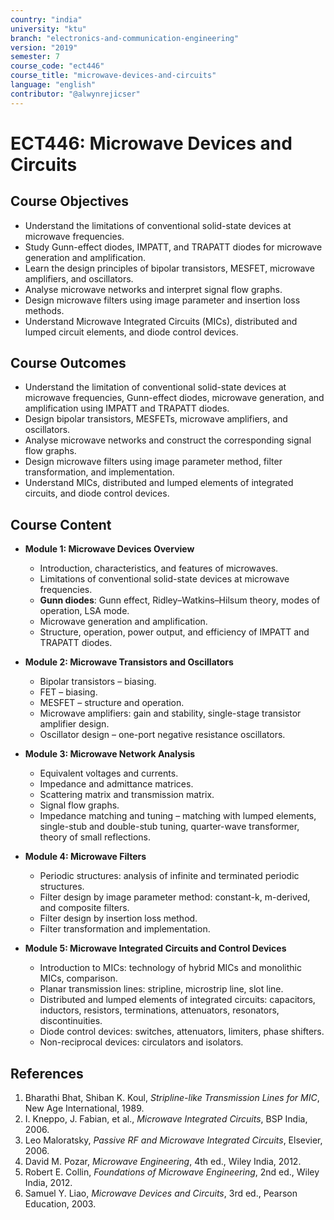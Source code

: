 ```yaml
---
country: "india"
university: "ktu"
branch: "electronics-and-communication-engineering"
version: "2019"
semester: 7
course_code: "ect446"
course_title: "microwave-devices-and-circuits"
language: "english"
contributor: "@alwynrejicser"
---
```


# ECT446: Microwave Devices and Circuits

## Course Objectives

- Understand the limitations of conventional solid-state devices at microwave frequencies.
- Study Gunn-effect diodes, IMPATT, and TRAPATT diodes for microwave generation and amplification.
- Learn the design principles of bipolar transistors, MESFET, microwave amplifiers, and oscillators.
- Analyse microwave networks and interpret signal flow graphs.
- Design microwave filters using image parameter and insertion loss methods.
- Understand Microwave Integrated Circuits (MICs), distributed and lumped circuit elements, and diode control devices.

## Course Outcomes

- Understand the limitation of conventional solid-state devices at microwave frequencies, Gunn-effect diodes, microwave generation, and amplification using IMPATT and TRAPATT diodes.
- Design bipolar transistors, MESFETs, microwave amplifiers, and oscillators.
- Analyse microwave networks and construct the corresponding signal flow graphs.
- Design microwave filters using image parameter method, filter transformation, and implementation.
- Understand MICs, distributed and lumped elements of integrated circuits, and diode control devices.

## Course Content

- **Module 1: Microwave Devices Overview**
  - Introduction, characteristics, and features of microwaves.
  - Limitations of conventional solid-state devices at microwave frequencies.
  - **Gunn diodes**: Gunn effect, Ridley–Watkins–Hilsum theory, modes of operation, LSA mode.
  - Microwave generation and amplification.
  - Structure, operation, power output, and efficiency of IMPATT and TRAPATT diodes.

- **Module 2: Microwave Transistors and Oscillators**
  - Bipolar transistors – biasing.
  - FET – biasing.
  - MESFET – structure and operation.
  - Microwave amplifiers: gain and stability, single-stage transistor amplifier design.
  - Oscillator design – one-port negative resistance oscillators.

- **Module 3: Microwave Network Analysis**
  - Equivalent voltages and currents.
  - Impedance and admittance matrices.
  - Scattering matrix and transmission matrix.
  - Signal flow graphs.
  - Impedance matching and tuning – matching with lumped elements, single-stub and double-stub tuning, quarter-wave transformer, theory of small reflections.

- **Module 4: Microwave Filters**
  - Periodic structures: analysis of infinite and terminated periodic structures.
  - Filter design by image parameter method: constant-k, m-derived, and composite filters.
  - Filter design by insertion loss method.
  - Filter transformation and implementation.

- **Module 5: Microwave Integrated Circuits and Control Devices**
  - Introduction to MICs: technology of hybrid MICs and monolithic MICs, comparison.
  - Planar transmission lines: stripline, microstrip line, slot line.
  - Distributed and lumped elements of integrated circuits: capacitors, inductors, resistors, terminations, attenuators, resonators, discontinuities.
  - Diode control devices: switches, attenuators, limiters, phase shifters.
  - Non-reciprocal devices: circulators and isolators.

## References

1. Bharathi Bhat, Shiban K. Koul, *Stripline-like Transmission Lines for MIC*, New Age International, 1989.  
2. I. Kneppo, J. Fabian, et al., *Microwave Integrated Circuits*, BSP India, 2006.  
3. Leo Maloratsky, *Passive RF and Microwave Integrated Circuits*, Elsevier, 2006.  
4. David M. Pozar, *Microwave Engineering*, 4th ed., Wiley India, 2012.  
5. Robert E. Collin, *Foundations of Microwave Engineering*, 2nd ed., Wiley India, 2012.  
6. Samuel Y. Liao, *Microwave Devices and Circuits*, 3rd ed., Pearson Education, 2003.  
